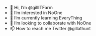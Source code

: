 - 👋 Hi, I’m @gillITFarm
- 👀 I’m interested in NoOne  
- 🌱 I’m currently learning EveryThing  
- 💞️ I’m looking to collaborate with NoOne
- 📫 How to reach me 
       Twitter @gillathunt

<!---
GillFarm/GillFarm is a ✨ special ✨ repository because its `README.md` (this file) appears on your GitHub profile.
You can click the Preview link to take a look at your changes.
--->
